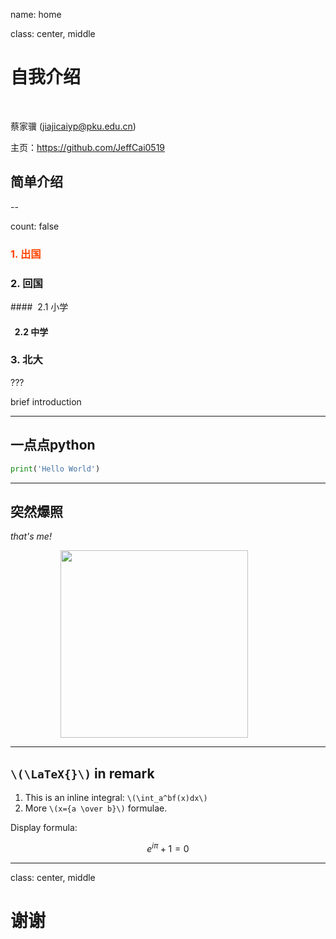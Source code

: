 name: home

class: center, middle

# 自我介绍

&nbsp;

蔡家骥 (jiajicaiyp@pku.edu.cn)

主页：https://github.com/JeffCai0519

## 简单介绍

--



count: false

### <font color="orangered">1. 出国</font>

### 2. 回国

####&nbsp;   2.1 小学

#### &nbsp;   2.2 中学 

### 3. 北大

???

brief introduction

---

## 一点点python

```python
print('Hello World')
```



---

## 突然爆照

*that's me!*

<img src="https://camo.githubusercontent.com/22018c9725e963890b8c743f2704b84083307639/68747470733a2f2f75706c6f61642e77696b696d656469612e6f72672f77696b6970656469612f636f6d6d6f6e732f392f39352f4164615f4c6f76656c6163655f636f6c6f722e737667" width=300 style="margin: 0px 80px">

---

## `\(\LaTeX{}\)` in remark


1. This is an inline integral: `\(\int_a^bf(x)dx\)`
2. More `\(x={a \over b}\)` formulae.

Display formula:

$$e^{i\pi} + 1 = 0$$

---

class: center, middle

# 谢谢